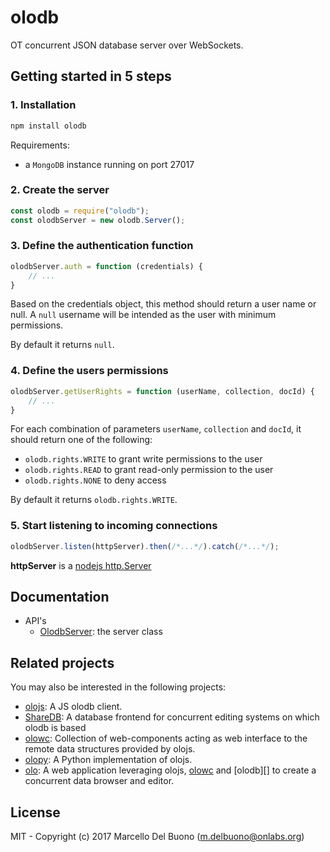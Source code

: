# olodb
OT concurrent JSON database server over WebSockets.


## Getting started in 5 steps

### 1. Installation
```javascript
npm install olodb
```
Requirements:
- a `MongoDB` instance running on port 27017

### 2. Create the server
```javascript
const olodb = require("olodb");
const olodbServer = new olodb.Server();
```

### 3. Define the authentication function
```javascript
olodbServer.auth = function (credentials) {
    // ...
}
```
Based on the credentials object, this method should return a user name or null. 
A `null` username will be intended as the user with minimum permissions.  
    
By default it returns `null`.  


### 4. Define the users permissions
```javascript
olodbServer.getUserRights = function (userName, collection, docId) {
    // ...
}
```
For each combination of parameters `userName`, `collection` and `docId`, it should return one of the following:
- `olodb.rights.WRITE` to grant write permissions to the user
- `olodb.rights.READ` to grant read-only permission to the user 
- `olodb.rights.NONE` to deny access 
  
By default it returns `olodb.rights.WRITE`.  


### 5. Start listening to incoming connections
```javascript
olodbServer.listen(httpServer).then(/*...*/).catch(/*...*/);
```
**httpServer** is a [nodejs http.Server](https://nodejs.org/dist/latest-v6.x/docs/api/http.html#http_class_http_server)


## Documentation

* API's
    * [OlodbServer][]: the server class


## Related projects

You may also be interested in the following projects:

* [olojs][]: A JS olodb client.
* [ShareDB][]: A database frontend for concurrent editing systems on which olodb is based
* [olowc][]: Collection of web-components acting as web interface to the remote data structures provided by olojs.
* [olopy][]: A Python implementation of olojs.
* [olo][]: A web application leveraging olojs, [olowc][] and [olodb][] to create a
  concurrent data browser and editor.


## License
MIT - Copyright (c) 2017 Marcello Del Buono (m.delbuono@onlabs.org)




[OlodbServer]: ./doc/OlodbServer.md
[olo]: https://github.com/onlabsorg/olo
[olojs]: https://github.com/onlabsorg/olojs
[ShareDB]: https://github.com/share/sharedb
[olowc]: https://github.com/onlabsorg/olowc
[olopy]: https://github.com/onlabsorg/olopy
[olo]: https://github.com/onlabsorg/olo

